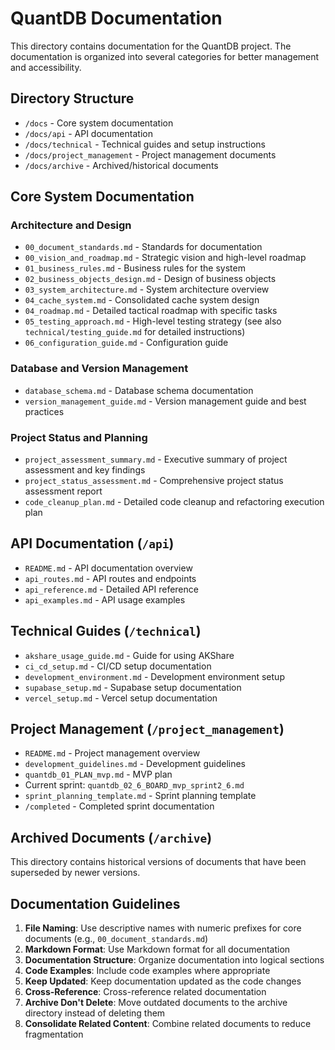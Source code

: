 # QuantDB Documentation

This directory contains documentation for the QuantDB project. The documentation is organized into several categories for better management and accessibility.

## Directory Structure

- `/docs` - Core system documentation
- `/docs/api` - API documentation
- `/docs/technical` - Technical guides and setup instructions
- `/docs/project_management` - Project management documents
- `/docs/archive` - Archived/historical documents

## Core System Documentation

### Architecture and Design

- `00_document_standards.md` - Standards for documentation
- `00_vision_and_roadmap.md` - Strategic vision and high-level roadmap
- `01_business_rules.md` - Business rules for the system
- `02_business_objects_design.md` - Design of business objects
- `03_system_architecture.md` - System architecture overview
- `04_cache_system.md` - Consolidated cache system design
- `04_roadmap.md` - Detailed tactical roadmap with specific tasks
- `05_testing_approach.md` - High-level testing strategy (see also `technical/testing_guide.md` for detailed instructions)
- `06_configuration_guide.md` - Configuration guide

### Database and Version Management

- `database_schema.md` - Database schema documentation
- `version_management_guide.md` - Version management guide and best practices

### Project Status and Planning

- `project_assessment_summary.md` - Executive summary of project assessment and key findings
- `project_status_assessment.md` - Comprehensive project status assessment report
- `code_cleanup_plan.md` - Detailed code cleanup and refactoring execution plan

## API Documentation (`/api`)

- `README.md` - API documentation overview
- `api_routes.md` - API routes and endpoints
- `api_reference.md` - Detailed API reference
- `api_examples.md` - API usage examples

## Technical Guides (`/technical`)

- `akshare_usage_guide.md` - Guide for using AKShare
- `ci_cd_setup.md` - CI/CD setup documentation
- `development_environment.md` - Development environment setup
- `supabase_setup.md` - Supabase setup documentation
- `vercel_setup.md` - Vercel setup documentation

## Project Management (`/project_management`)

- `README.md` - Project management overview
- `development_guidelines.md` - Development guidelines
- `quantdb_01_PLAN_mvp.md` - MVP plan
- Current sprint: `quantdb_02_6_BOARD_mvp_sprint2_6.md`
- `sprint_planning_template.md` - Sprint planning template
- `/completed` - Completed sprint documentation

## Archived Documents (`/archive`)

This directory contains historical versions of documents that have been superseded by newer versions.

## Documentation Guidelines

1. **File Naming**: Use descriptive names with numeric prefixes for core documents (e.g., `00_document_standards.md`)
2. **Markdown Format**: Use Markdown format for all documentation
3. **Documentation Structure**: Organize documentation into logical sections
4. **Code Examples**: Include code examples where appropriate
5. **Keep Updated**: Keep documentation updated as the code changes
6. **Cross-Reference**: Cross-reference related documentation
7. **Archive Don't Delete**: Move outdated documents to the archive directory instead of deleting them
8. **Consolidate Related Content**: Combine related documents to reduce fragmentation
